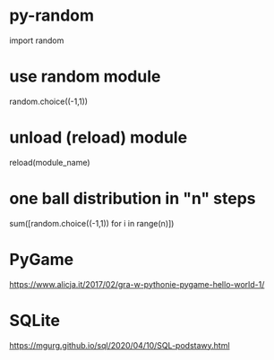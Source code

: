 # py-random
 import random
# use random module 
 random.choice((-1,1)) 
# unload (reload) module
 reload(module_name)
# one ball distribution in "n" steps
 sum([random.choice((-1,1)) for i in range(n)])
# PyGame
 https://www.alicja.it/2017/02/gra-w-pythonie-pygame-hello-world-1/
# SQLite
  https://mgurg.github.io/sql/2020/04/10/SQL-podstawy.html
